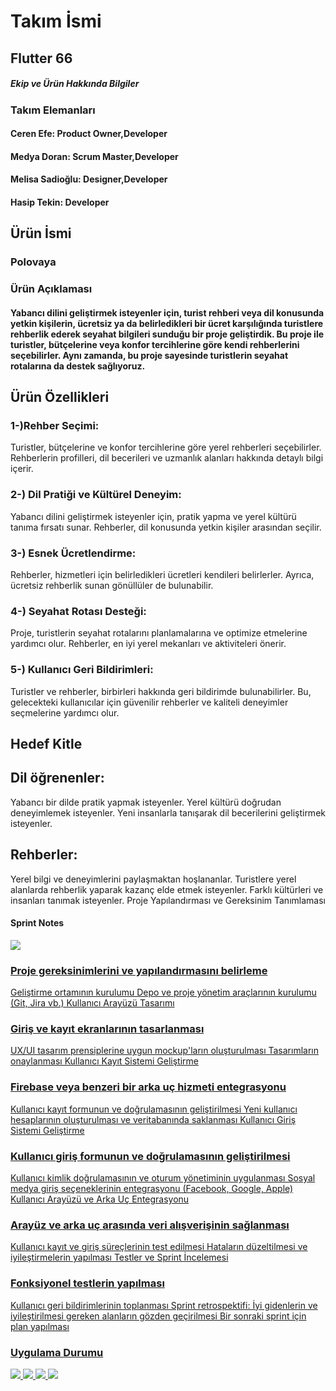 <H1>Takım İsmi</H1>
<H2>Flutter 66</H2>

<H5>Ekip ve Ürün Hakkında Bilgiler</H5>
<H3>Takım Elemanları</H3>

<H4>Ceren Efe: Product Owner,Developer </H4>
<H4>Medya Doran: Scrum Master,Developer</H4>
<H4>Melisa Sadioğlu: Designer,Developer</H4>
<H4>Hasip Tekin: Developer</H4>


<H2>Ürün İsmi</H2>

<H3>Polovaya</H3>

<h3>Ürün Açıklaması</h3>

<h4>Yabancı dilini geliştirmek isteyenler için, turist rehberi veya dil konusunda yetkin kişilerin, ücretsiz ya da belirledikleri bir ücret karşılığında turistlere rehberlik ederek seyahat bilgileri sunduğu bir proje geliştirdik. Bu proje ile turistler, bütçelerine veya konfor tercihlerine göre kendi rehberlerini seçebilirler. Aynı zamanda, bu proje sayesinde turistlerin seyahat rotalarına da destek sağlıyoruz.</h4>

<h2>Ürün Özellikleri</h2>


<H3>1-)Rehber Seçimi: </H3>Turistler, bütçelerine ve konfor tercihlerine göre yerel rehberleri seçebilirler. Rehberlerin profilleri, dil becerileri ve uzmanlık alanları hakkında detaylı bilgi içerir.
<H3>2-) Dil Pratiği ve Kültürel Deneyim: </H3>Yabancı dilini geliştirmek isteyenler için, pratik yapma ve yerel kültürü tanıma fırsatı sunar. Rehberler, dil konusunda yetkin kişiler arasından seçilir.
<H3>3-) Esnek Ücretlendirme:</H3> Rehberler, hizmetleri için belirledikleri ücretleri kendileri belirlerler. Ayrıca, ücretsiz rehberlik sunan gönüllüler de bulunabilir.
<H3>4-) Seyahat Rotası Desteği:</H3> Proje, turistlerin seyahat rotalarını planlamalarına ve optimize etmelerine yardımcı olur. Rehberler, en iyi yerel mekanları ve aktiviteleri önerir.
<H3>5-) Kullanıcı Geri Bildirimleri:</H3> Turistler ve rehberler, birbirleri hakkında geri bildirimde bulunabilirler. Bu, gelecekteki kullanıcılar için güvenilir rehberler ve kaliteli deneyimler seçmelerine yardımcı olur.


<H2>Hedef Kitle</H2>

<H2>Dil öğrenenler: </H2>
Yabancı bir dilde pratik yapmak isteyenler. 
Yerel kültürü doğrudan deneyimlemek isteyenler. 
Yeni insanlarla tanışarak dil becerilerini geliştirmek isteyenler. 

<H2>Rehberler: </H2>
Yerel bilgi ve deneyimlerini paylaşmaktan hoşlananlar. 
Turistlere yerel alanlarda rehberlik yaparak kazanç elde etmek isteyenler. 
Farklı kültürleri ve insanları tanımak isteyenler.
Proje Yapılandırması ve Gereksinim Tanımlaması

<H4>Sprint Notes</H4>
<a href="#"><img src="planning.jpeg"</a>
<H3>Proje gereksinimlerini ve yapılandırmasını belirleme</H3>
Geliştirme ortamının kurulumu
Depo ve proje yönetim araçlarının kurulumu (Git, Jira vb.)
Kullanıcı Arayüzü Tasarımı

<H3>Giriş ve kayıt ekranlarının tasarlanması</H3>
UX/UI tasarım prensiplerine uygun mockup'ların oluşturulması
Tasarımların onaylanması
Kullanıcı Kayıt Sistemi Geliştirme

<H3>Firebase veya benzeri bir arka uç hizmeti entegrasyonu</H3>
Kullanıcı kayıt formunun ve doğrulamasının geliştirilmesi
Yeni kullanıcı hesaplarının oluşturulması ve veritabanında saklanması
Kullanıcı Giriş Sistemi Geliştirme

<H3>Kullanıcı giriş formunun ve doğrulamasının geliştirilmesi</H3>
Kullanıcı kimlik doğrulamasının ve oturum yönetiminin uygulanması
Sosyal medya giriş seçeneklerinin entegrasyonu (Facebook, Google, Apple)
Kullanıcı Arayüzü ve Arka Uç Entegrasyonu

<H3>Arayüz ve arka uç arasında veri alışverişinin sağlanması</H3>
Kullanıcı kayıt ve giriş süreçlerinin test edilmesi
Hataların düzeltilmesi ve iyileştirmelerin yapılması
Testler ve Sprint İncelemesi

<H3>Fonksiyonel testlerin yapılması</H3>
Kullanıcı geri bildirimlerinin toplanması
Sprint retrospektifi: İyi gidenlerin ve iyileştirilmesi gereken alanların gözden geçirilmesi
Bir sonraki sprint için plan yapılması

<h3>Uygulama Durumu</h3>
<a href="#"><img src="polovoyahome1.png"</a>
<a href="#"><img src="polovoyahome2.png"</a>
<a href="#"><img src="polovoyalogin.png"</a>
<a href="#"><img src="polovoyaregister.png"</a>
